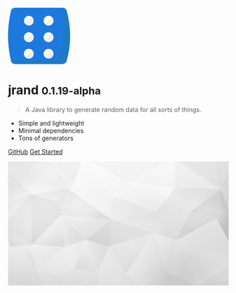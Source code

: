 <!-- _coverpage.md -->

![logo](_media/logoonly.svg)

# jrand <small>0.1.19-alpha</small>

> A Java library to generate random data for all sorts of things. 

- Simple and lightweight 
- Minimal dependencies
- Tons of generators

[GitHub](https://github.com/xdrop/jrand/)
[Get Started](#jrand)

![](_media/bg.jpg)
